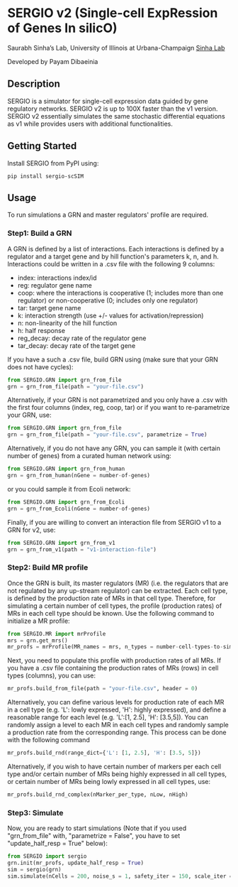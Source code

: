 # SERGIO v2 (Single-cell ExpRession of Genes In silicO)

Saurabh Sinha’s Lab, University of Illinois at Urbana-Champaign [Sinha Lab](https://www.sinhalab.net/sinha-s-home)

Developed by Payam Dibaeinia

## Description
SERGIO is a simulator for single-cell expression data guided by gene regulatory networks. SERGIO v2 is up to 100X faster than the v1 version. SERGIO v2 essentially simulates the same stochastic differential equations as v1 while provides users with additional functionalities.


## Getting Started
Install SERGIO from PyPI using:

```pip install sergio-scSIM```


## Usage

To run simulations a GRN and master regulators' profile are required.

### Step1: Build a GRN

A GRN is defined by a list of interactions. Each interactions is defined by a regulator and a target gene and by hill function's parameters k, n, and h. Interactions could be written in a .csv file with the following 9 columns:

* index: interactions index/id
* reg: regulator gene name
* coop: where the interactions is cooperative (1; includes more than one regulator) or non-cooperative (0; includes only one regulator)
* tar: target gene name
* k: interaction strength (use +/- values for activation/repression)
* n: non-linearity of the hill function
* h: half response
* reg_decay: decay rate of the regulator gene
* tar_decay: decay rate of the target gene

If you have a such a .csv file, build GRN using (make sure that your GRN does not have cycles):

```python
from SERGIO.GRN import grn_from_file
grn = grn_from_file(path = "your-file.csv")
```

Alternatively, if your GRN is not parametrized and you only have a .csv with the first four columns (index, reg, coop, tar) or if you want to re-parametrize your GRN, use:

```python
from SERGIO.GRN import grn_from_file
grn = grn_from_file(path = "your-file.csv", parametrize = True)
```

Alternatively, if you do not have any GRN, you can sample it (with certain number of genes) from a curated human network using:

```python
from SERGIO.GRN import grn_from_human
grn = grn_from_human(nGene = number-of-genes)
```

or you could sample it from Ecoli network:

```python
from SERGIO.GRN import grn_from_Ecoli
grn = grn_from_Ecoli(nGene = number-of-genes)
```

Finally, if you are willing to convert an interaction file from SERGIO v1 to a GRN for v2, use:

```python
from SERGIO.GRN import grn_from_v1
grn = grn_from_v1(path = "v1-interaction-file")
```

### Step2: Build MR profile

Once the GRN is built, its master regulators (MR) (i.e. the regulators that are not regulated by any up-stream regulator) can be extracted. Each cell type, is defined by the production rate of MRs in that cell type. Therefore, for simulating a certain number of cell types, the profile (production rates) of MRs in each cell type should be known. Use the following command to initialize a MR profile:

```python
from SERGIO.MR import mrProfile
mrs = grn.get_mrs()
mr_profs = mrProfile(MR_names = mrs, n_types = number-cell-types-to-simulate)
```

Next, you need to populate this profile with production rates of all MRs. If you have a .csv file containing the production rates of MRs (rows) in cell types (columns), you can use:

```python
mr_profs.build_from_file(path = "your-file.csv", header = 0)
```

Alternatively, you can define various levels for production rate of each MR in a cell type (e.g. 'L': lowly expressed, 'H': highly expressed), and define a reasonable range for each level (e.g. 'L':[1, 2.5], 'H': [3.5,5]). You can randomly assign a level to each MR in each cell types and randomly sample a production rate from the corresponding range. This process can be done with the following command

```python
mr_profs.build_rnd(range_dict={'L': [1, 2.5], 'H': [3.5, 5]})
```

Alternatively, if you wish to have certain number of markers per each cell type and/or certain number of MRs being highly expressed in all cell types, or certain number of MRs being lowly expressed in all cell types, use:

```python
mr_profs.build_rnd_complex(nMarker_per_type, nLow, nHigh)
```

### Step3: Simulate

Now, you are ready to start simulations (Note that if you used "grn_from_file" with, "parametrize = False", you have to set "update_half_resp = True" below):

```python
from SERGIO import sergio
grn.init(mr_profs, update_half_resp = True)
sim = sergio(grn)
sim.simulate(nCells = 200, noise_s = 1, safety_iter = 150, scale_iter = 10)
```
